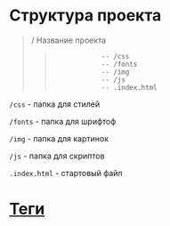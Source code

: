 # Структура проекта

>/ Название проекта 
>>                  
>>                 -- /css
>>                 -- /fonts
>>                 -- /img
>>                 -- /js
>>                 -- .index.html

`/css` - папка для стилей

`/fonts` - папка для шрифтоф

`/img` - папка для картинок

`/js` - папка для скриптов

`.index.html` - стартовый файл

# [Теги]()
